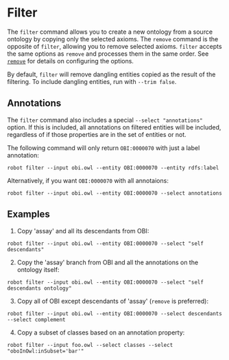# Filter

The `filter` command allows you to create a new ontology from a source ontology by copying only the selected axioms. The `remove` command is the opposite of `filter`, allowing you to remove selected axioms. `filter` accepts the same options as `remove` and processes them in the same order. See [`remove`](/remove) for details on configuring the options.

By default, `filter` will remove dangling entities copied as the result of the filtering. To include dangling entities, run with `--trim false`.

## Annotations

The `filter` command also includes a special `--select "annotations"` option. If this is included, all annotations on filtered entities will be included, regardless of if those properties are in the set of entities or not.

The following command will only return `OBI:0000070` with just a label annotation:
```
robot filter --input obi.owl --entity OBI:0000070 --entity rdfs:label
```

Alternatively, if you want `OBI:0000070` with all annotaions:
```
robot filter --input obi.owl --entity OBI:0000070 --select annotations
```

## Examples

1. Copy 'assay' and all its descendants from OBI:

```
robot filter --input obi.owl --entity OBI:0000070 --select "self descendants"
```

2. Copy the 'assay' branch from OBI and all the annotations on the ontology itself:

```
robot filter --input obi.owl --entity OBI:0000070 --select "self descendants ontology"
```

3. Copy all of OBI except descendants of 'assay' (`remove` is preferred):

```
robot filter --input obi.owl --entity OBI:0000070 --select descendants --select complement
```

4. Copy a subset of classes based on an annotation property:

```
robot filter --input foo.owl --select classes --select "oboInOwl:inSubset='bar'"
```

